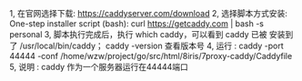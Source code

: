 1, 在官网选择下载: https://caddyserver.com/download
2, 选择脚本方式安装: One-step installer script (bash): 
	curl https://getcaddy.com | bash -s personal
3, 脚本执行完成后，执行 which caddy，可以看到 caddy 已被
	安装到了 /usr/local/bin/caddy；
	caddy -version 查看版本号
4, 运行 : caddy -port 44444 -conf  /home/wzw/project/go/src/html/8iris/7proxy-caddy/Caddyfile
5, 说明 : caddy 作为一个服务器运行在44444端口
